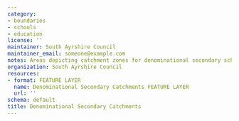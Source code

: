 ```yaml
---
category:
- boundaries
- schools
- education
license: ''
maintainer: South Ayrshire Council
maintainer_email: someone@example.com
notes: Areas depicting catchment zones for denominational secondary schools
organization: South Ayrshire Council
resources:
- format: FEATURE LAYER
  name: Denominational Secondary Catchments FEATURE LAYER
  url: ''
schema: default
title: Denominational Secondary Catchments
---
```

